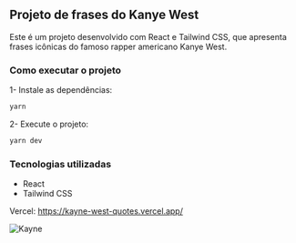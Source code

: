 ## Projeto de frases do Kanye West

Este é um projeto desenvolvido com React e Tailwind CSS, que apresenta frases icônicas do famoso rapper americano Kanye West.

### Como executar o projeto

1- Instale as dependências:

```bash
yarn
```
2- Execute o projeto:

```bash
yarn dev
```

### Tecnologias utilizadas

- React
- Tailwind CSS

Vercel: https://kayne-west-quotes.vercel.app/

![Kayne](https://i.ibb.co/CnvqhKw/kayne.png)
